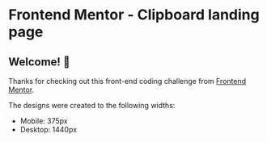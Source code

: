 # Frontend Mentor - Clipboard landing page

## Welcome! 👋

Thanks for checking out this front-end coding challenge from [Frontend Mentor](https://www.frontendmentor.io).


The designs were created to the following widths:

- Mobile: 375px
- Desktop: 1440px
